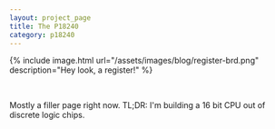 ```yaml
---
layout: project_page
title: The P18240
category: p18240
---
```


{% include image.html url="/assets/images/blog/register-brd.png"
description="Hey look, a register!" %}

<br>

Mostly a filler page right now. TL;DR: I'm building a 16 bit CPU out of discrete logic chips.